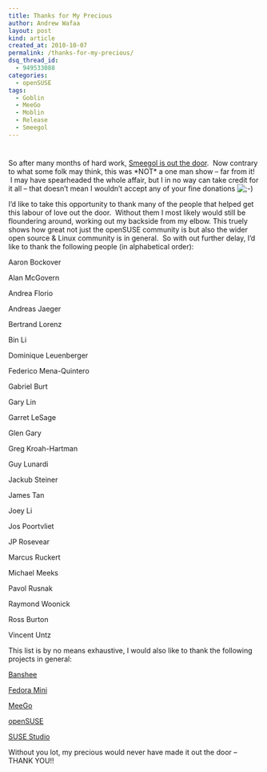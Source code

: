 ```yaml
---
title: Thanks for My Precious
author: Andrew Wafaa
layout: post
kind: article
created_at: 2010-10-07
permalink: /thanks-for-my-precious/
dsq_thread_id:
  - 949533088
categories:
  - openSUSE
tags:
  - Goblin
  - MeeGo
  - Moblin
  - Release
  - Smeegol
---
```

# 

So after many months of hard work, [Smeegol is out the door][1].  Now contrary to what some folk may think, this was \*NOT\* a one man show – far from it!  I may have spearheaded the whole affair, but I in no way can take credit for it all – that doesn’t mean I wouldn’t accept any of your fine donations ![;-)][2] 

 [1]: http://news.opensuse.org/2010/10/06/announcing-smeegol-1-0/ "Announcing Smeegol 1.0"
 [2]: http://andrew.wafaa.eu/blog/wp-includes/images/smilies/icon_wink.gif

I’d like to take this opportunity to thank many of the people that helped get this labour of love out the door.  Without them I most likely would still be floundering around, working out my backside from my elbow. This truely shows how great not just the openSUSE community is but also the wider open source & Linux community is in general.  So with out further delay, I’d like to thank the following people (in alphabetical order):

Aaron Bockover

Alan McGovern

Andrea Florio

Andreas Jaeger

Bertrand Lorenz

Bin Li

Dominique Leuenberger

Federico Mena-Quintero

Gabriel Burt

Gary Lin

Garret LeSage

Glen Gary

Greg Kroah-Hartman

Guy Lunardi

Jackub Steiner

James Tan

Joey Li

Jos Poortvliet

JP Rosevear

Marcus Ruckert

Michael Meeks

Pavol Rusnak

Raymond Woonick

Ross Burton

Vincent Untz

This list is by no means exhaustive, I would also like to thank the following projects in general:

[Banshee][3]

 [3]: http://banshee.fm/ "The Banshee Project"

[Fedora Mini][4]

 [4]: http://fedoraproject.org/wiki/SIGs/FedoraMini "The Fedora Mini Project"

[MeeGo][5]

 [5]: http://www.meego.com/ "The MeeGo Project from the Linux Foundation"

[openSUSE][6]

 [6]: http://www.opensuse.org/ "The openSUSE Project"

[SUSE Studio][7]

 [7]: http://www.susestudio.com/ "Appliance building with SUSE Studio"

Without you lot, my precious would never have made it out the door – THANK YOU!!
